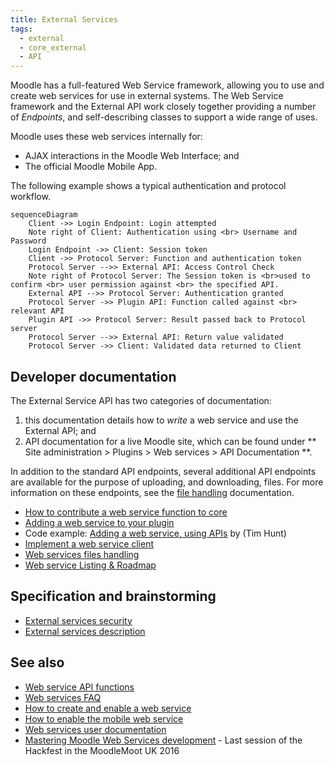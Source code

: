 ```yaml
---
title: External Services
tags:
  - external
  - core_external
  - API
---
```


Moodle has a full-featured Web Service framework, allowing you to use and create web services for use in external systems.
The Web Service framework and the External API work closely together providing a number of _Endpoints_, and self-describing classes to support a wide range of uses.

Moodle uses these web services internally for:

- AJAX interactions in the Moodle Web Interface; and
- The official Moodle Mobile App.

The following example shows a typical authentication and protocol workflow.

```mermaid
sequenceDiagram
    Client ->> Login Endpoint: Login attempted
    Note right of Client: Authentication using <br> Username and Password
    Login Endpoint ->> Client: Session token
    Client ->> Protocol Server: Function and authentication token
    Protocol Server -->> External API: Access Control Check
    Note right of Protocol Server: The Session token is <br>used to confirm <br> user permission against <br> the specified API.
    External API -->> Protocol Server: Authentication granted
    Protocol Server ->> Plugin API: Function called against <br> relevant API
    Plugin API ->> Protocol Server: Result passed back to Protocol server
    Protocol Server -->> External API: Return value validated
    Protocol Server ->> Client: Validated data returned to Client
```

## Developer documentation

The External Service API has two categories of documentation:

1. this documentation details how to _write_ a web service and use the External API; and
2. API documentation for a live Moodle site, which can be found under ** Site administration > Plugins > Web services > API Documentation **.

In addition to the standard API endpoints, several additional API endpoints are available for the purpose of uploading, and downloading, files. For more information on these endpoints, see the [file handling](./files.md) documentation.

- [How to contribute a web service function to core](https://docs.moodle.org/dev/How_to_contribute_a_web_service_function_to_core)
- [Adding a web service to your plugin](./writing-a-service.md)
- Code example: [Adding a web service, using APIs](https://gist.github.com/timhunt/51987ad386faca61fe013904c242e9b4) by (Tim Hunt)
- [Implement a web service client](https://docs.moodle.org/dev/Creating_a_web_service_client)
- [Web services files handling](./files.md)
- [Web service Listing & Roadmap](https://docs.moodle.org/dev/Web_services_Roadmap)

## Specification and brainstorming

- [External services security](./security.md)
- [External services description](./description.md)

## See also

- [Web service API functions](https://docs.moodle.org/dev/Web_service_API_functions)
- [Web services FAQ](https://docs.moodle.org/en/Web_services_FAQ)
- [How to create and enable a web service](https://docs.moodle.org/en/How_to_create_and_enable_a_web_service)
- [How to enable the mobile web service](https://docs.moodle.org/en/Enable_mobile_web_services)
- [Web services user documentation](https://docs.moodle.org/en/Web_services)
- [Mastering Moodle Web Services development](http://www.slideshare.net/juanleyva/mastering-moodle-web-services-development) - Last session of the Hackfest in the MoodleMoot UK 2016

